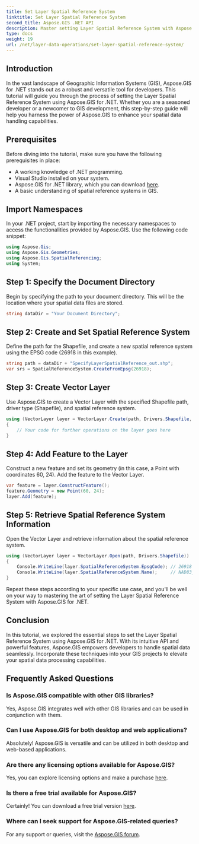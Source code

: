 ```yaml
---
title: Set Layer Spatial Reference System
linktitle: Set Layer Spatial Reference System
second_title: Aspose.GIS .NET API
description: Master setting Layer Spatial Reference System with Aspose.GIS for .NET. Elevate your GIS projects with this step-by-step tutorial.
type: docs
weight: 19
url: /net/layer-data-operations/set-layer-spatial-reference-system/
---
```

## Introduction
In the vast landscape of Geographic Information Systems (GIS), Aspose.GIS for .NET stands out as a robust and versatile tool for developers. This tutorial will guide you through the process of setting the Layer Spatial Reference System using Aspose.GIS for .NET. Whether you are a seasoned developer or a newcomer to GIS development, this step-by-step guide will help you harness the power of Aspose.GIS to enhance your spatial data handling capabilities.
## Prerequisites
Before diving into the tutorial, make sure you have the following prerequisites in place:
- A working knowledge of .NET programming.
- Visual Studio installed on your system.
- Aspose.GIS for .NET library, which you can download [here](https://releases.aspose.com/gis/net/).
- A basic understanding of spatial reference systems in GIS.
## Import Namespaces
In your .NET project, start by importing the necessary namespaces to access the functionalities provided by Aspose.GIS. Use the following code snippet:
```csharp
using Aspose.Gis;
using Aspose.Gis.Geometries;
using Aspose.Gis.SpatialReferencing;
using System;
```
## Step 1: Specify the Document Directory
Begin by specifying the path to your document directory. This will be the location where your spatial data files are stored.
```csharp
string dataDir = "Your Document Directory";
```
## Step 2: Create and Set Spatial Reference System
Define the path for the Shapefile, and create a new spatial reference system using the EPSG code (26918 in this example).
```csharp
string path = dataDir + "SpecifyLayerSpatialReference_out.shp";
var srs = SpatialReferenceSystem.CreateFromEpsg(26918);
```
## Step 3: Create Vector Layer
Use Aspose.GIS to create a Vector Layer with the specified Shapefile path, driver type (Shapefile), and spatial reference system.
```csharp
using (VectorLayer layer = VectorLayer.Create(path, Drivers.Shapefile, srs))
{
    // Your code for further operations on the layer goes here
}
```
## Step 4: Add Feature to the Layer
Construct a new feature and set its geometry (in this case, a Point with coordinates 60, 24). Add the feature to the Vector Layer.
```csharp
var feature = layer.ConstructFeature();
feature.Geometry = new Point(60, 24);
layer.Add(feature);
```
## Step 5: Retrieve Spatial Reference System Information
Open the Vector Layer and retrieve information about the spatial reference system.
```csharp
using (VectorLayer layer = VectorLayer.Open(path, Drivers.Shapefile))
{
    Console.WriteLine(layer.SpatialReferenceSystem.EpsgCode); // 26918
    Console.WriteLine(layer.SpatialReferenceSystem.Name);     // NAD83_UTM_zone_18N
}
```
Repeat these steps according to your specific use case, and you'll be well on your way to mastering the art of setting the Layer Spatial Reference System with Aspose.GIS for .NET.
## Conclusion
In this tutorial, we explored the essential steps to set the Layer Spatial Reference System using Aspose.GIS for .NET. With its intuitive API and powerful features, Aspose.GIS empowers developers to handle spatial data seamlessly. Incorporate these techniques into your GIS projects to elevate your spatial data processing capabilities.
## Frequently Asked Questions
### Is Aspose.GIS compatible with other GIS libraries?
Yes, Aspose.GIS integrates well with other GIS libraries and can be used in conjunction with them.
### Can I use Aspose.GIS for both desktop and web applications?
Absolutely! Aspose.GIS is versatile and can be utilized in both desktop and web-based applications.
### Are there any licensing options available for Aspose.GIS?
Yes, you can explore licensing options and make a purchase [here](https://purchase.aspose.com/buy).
### Is there a free trial available for Aspose.GIS?
Certainly! You can download a free trial version [here](https://releases.aspose.com/).
### Where can I seek support for Aspose.GIS-related queries?
For any support or queries, visit the [Aspose.GIS forum](https://forum.aspose.com/c/gis/33).
